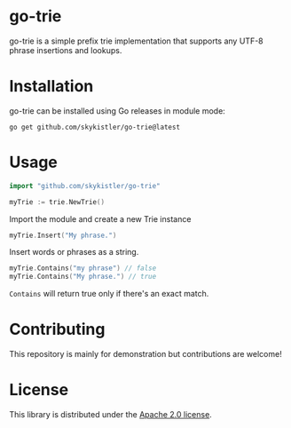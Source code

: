 # go-trie
go-trie is a simple prefix trie implementation that supports any UTF-8 phrase insertions and lookups.

# Installation
go-trie can be installed using Go releases in module mode:
```
go get github.com/skykistler/go-trie@latest
```

# Usage
```go
import "github.com/skykistler/go-trie"

myTrie := trie.NewTrie()
```
Import the module and create a new Trie instance

```go
myTrie.Insert("My phrase.")
```
Insert words or phrases as a string.

```go
myTrie.Contains("my phrase") // false
myTrie.Contains("My phrase.") // true
```
`Contains` will return true only if there's an exact match.

# Contributing
This repository is mainly for demonstration but contributions are welcome!

# License
This library is distributed under the [Apache 2.0 license](./LICENSE). 